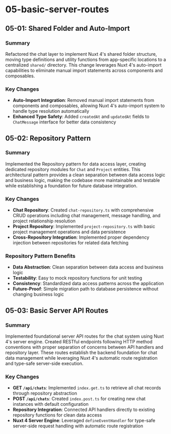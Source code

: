 # 05-basic-server-routes

## 05-01: Shared Folder and Auto-Import

### Summary

Refactored the chat layer to implement Nuxt 4's shared folder structure, moving type definitions and utility functions from app-specific locations to a centralized `shared/` directory. This change leverages Nuxt 4's auto-import capabilities to eliminate manual import statements across components and composables.

### Key Changes

- **Auto-Import Integration**: Removed manual import statements from components and composables, allowing Nuxt 4's auto-import system to handle type resolution automatically
- **Enhanced Type Safety**: Added `createdAt` and `updatedAt` fields to `ChatMessage` interface for better data consistency

## 05-02: Repository Pattern

### Summary

Implemented the Repository pattern for data access layer, creating dedicated repository modules for `Chat` and `Project` entities. This architectural pattern provides a clean separation between data access logic and business logic, making the codebase more maintainable and testable while establishing a foundation for future database integration.

### Key Changes

- **Chat Repository**: Created `chat-repository.ts` with comprehensive CRUD operations including chat management, message handling, and project relationship resolution
- **Project Repository**: Implemented `project-repository.ts` with basic project management operations and data persistence
- **Cross-Repository Integration**: Implemented proper dependency injection between repositories for related data fetching

### Repository Pattern Benefits

- **Data Abstraction**: Clean separation between data access and business logic
- **Testability**: Easy to mock repository functions for unit testing
- **Consistency**: Standardized data access patterns across the application
- **Future-Proof**: Simple migration path to database persistence without changing business logic

## 05-03: Basic Server API Routes

### Summary

Implemented foundational server API routes for the chat system using Nuxt 4's server engine. Created RESTful endpoints following HTTP method conventions with proper separation of concerns between API handlers and repository layer. These routes establish the backend foundation for chat data management while leveraging Nuxt 4's automatic route registration and type-safe server-side execution.

### Key Changes

- **GET `/api/chats`**: Implemented `index.get.ts` to retrieve all chat records through repository abstraction
- **POST `/api/chats`**: Created `index.post.ts` for creating new chat instances with default configuration
- **Repository Integration**: Connected API handlers directly to existing repository functions for clean data access
- **Nuxt 4 Server Engine**: Leveraged `defineEventHandler` for type-safe server-side request handling with automatic route registration
